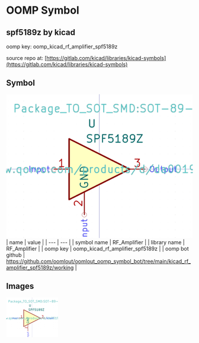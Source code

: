 # OOMP Symbol  
## spf5189z  by kicad  
  
oomp key: oomp_kicad_rf_amplifier_spf5189z  
  
source repo at: [https://gitlab.com/kicad/libraries/kicad-symbols](https://gitlab.com/kicad/libraries/kicad-symbols)  
## Symbol  
  
[![working.png](working_600.png)](working.png)  
| name | value | 
| --- | --- | 
| symbol name | RF_Amplifier | 
| library name | RF_Amplifier | 
| oomp key | oomp_kicad_rf_amplifier_spf5189z | 
| oomp bot github | https://github.com/oomlout/oomlout_oomp_symbol_bot/tree/main/kicad_rf_amplifier_spf5189z/working | 
## Images  
  
[![working.png](working_140.png)](working.png)  
